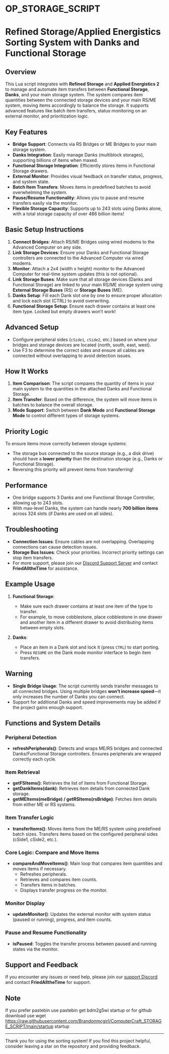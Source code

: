 # OP_STORAGE_SCRIPT
# Refined Storage/Applied Energistics Sorting System with Danks and Functional Storage

## Overview
This Lua script integrates with **Refined Storage** and **Applied Energistics 2** to manage and automate item transfers between **Functional Storage**, **Danks**, and your main storage system. The system compares item quantities between the connected storage devices and your main RS/ME system, moving items accordingly to balance the storage. It supports advanced features like batch item transfers, status monitoring on an external monitor, and prioritization logic.

## Key Features
- **Bridge Support**: Connects via RS Bridges or ME Bridges to your main storage system.
- **Danks Integration**: Easily manage Danks (multiblock storages), supporting billions of items when maxed.
- **Functional Storage Integration**: Efficiently stores items in Functional Storage drawers.
- **External Monitor**: Provides visual feedback on transfer status, progress, and system state.
- **Batch Item Transfers**: Moves items in predefined batches to avoid overwhelming the system.
- **Pause/Resume Functionality**: Allows you to pause and resume transfers easily via the monitor.
- **Flexible Storage Capacity**: Supports up to 243 slots using Danks alone, with a total storage capacity of over 486 billion items!

## Basic Setup Instructions
1. **Connect Bridges**: Attach RS/ME Bridges using wired modems to the Advanced Computer on any side.
2. **Link Storage Devices**: Ensure your Danks and Functional Storage controllers are connected to the Advanced Computer via wired modems.
3. **Monitor**: Attach a 2x4 (width x height) monitor to the Advanced Computer for real-time system updates (this is not optional).
4. **Link Storage Buses**: Make sure that all storage devices (Danks and Functional Storage) are linked to your main RS/ME storage system using **External Storage Buses** (RS) or **Storage Buses** (ME).
5. **Danks Setup**: Fill each Dank slot one by one to ensure proper allocation and lock each slot (CTRL) to avoid overwriting.
6. **Functional Storage Setup**: Ensure each drawer contains at least one item type. Locked but empty drawers won’t work!

## Advanced Setup
- Configure peripheral sides (`cSide1`, `cSide2`, etc.) based on where your bridges and storage devices are located (north, south, east, west).
- Use F3 to determine the correct sides and ensure all cables are connected without overlapping to avoid detection issues.

## How It Works
1. **Item Comparison**: The script compares the quantity of items in your main system to the quantities in the attached Danks and Functional Storage.
2. **Item Transfer**: Based on the difference, the system will move items in batches to balance the overall storage.
3. **Mode Support**: Switch between **Dank Mode** and **Functional Storage Mode** to control different types of storage systems.

## Priority Logic
To ensure items move correctly between storage systems:
- The storage bus connected to the source storage (e.g., a disk drive) should have a **lower priority** than the destination storage (e.g., Danks or Functional Storage).
- Reversing this priority will prevent items from transferring!

## Performance
- One bridge supports 3 Danks and one Functional Storage Controller, allowing up to 243 slots.
- With max-level Danks, the system can handle nearly **700 billion items** across 324 slots (if Danks are used on all sides).

## Troubleshooting
- **Connection Issues**: Ensure cables are not overlapping. Overlapping connections can cause detection issues.
- **Storage Bus Issues**: Check your priorities. Incorrect priority settings can stop item transfers.
- For more support, please join our [Discord Support Server](https://discord.gg/GVtY9YcASR) and contact **FriedAlltheTime** for assistance.

## Example Usage
1. **Functional Storage**:
    - Make sure each drawer contains at least one item of the type to transfer.
    - For example, to move cobblestone, place cobblestone in one drawer and another item in a different drawer to avoid distributing items between empty slots.
  
2. **Danks**:
    - Place an item in a Dank slot and lock it (press `CTRL`) to start porting.
    - Press `RESUME` on the Dank mode monitor interface to begin item transfers.

## Warning
- **Single Bridge Usage**: The script currently sends transfer messages to all connected bridges. Using multiple bridges **won’t increase speed**—it only increases the number of Danks you can connect.
- Support for additional Danks and speed improvements may be added if the project gains enough support.

## Functions and System Details
### Peripheral Detection
- **refreshPeripherals()**: Detects and wraps ME/RS bridges and connected Danks/Functional Storage controllers. Ensures peripherals are wrapped correctly each cycle.

### Item Retrieval
- **getFSItems()**: Retrieves the list of items from Functional Storage.
- **getDankItems(dank)**: Retrieves item details from connected Dank storage.
- **getMEItems(meBridge) / getRSItems(rsBridge)**: Fetches item details from either ME or RS systems.

### Item Transfer Logic
- **transferItems()**: Moves items from the ME/RS system using predefined batch sizes. Transfers items based on the configured peripheral sides (cSide1, cSide2, etc.).
  
### Core Logic: Compare and Move Items
- **compareAndMoveItems()**: Main loop that compares item quantities and moves items if necessary.
  - Refreshes peripherals.
  - Retrieves and compares item counts.
  - Transfers items in batches.
  - Displays transfer progress on the monitor.

### Monitor Display
- **updateMonitor()**: Updates the external monitor with system status (paused or running), progress, and item counts.

### Pause and Resume Functionality
- **isPaused**: Toggles the transfer process between paused and running states via the monitor.

## Support and Feedback
If you encounter any issues or need help, please join our [support Discord](https://discord.gg/GVtY9YcASR) and contact **FriedAlltheTime** for support. 
## Note
If you prefer pastebin use pastebin get bdm2g5wi startup
or for github download use wget https://raw.githubusercontent.com/Brandonmcgirl/ComputerCraft_STORAGE_SCRIPT/main/startup startup


---

Thank you for using the sorting system! If you find this project helpful, consider leaving a star on the repository and providing feedback.
